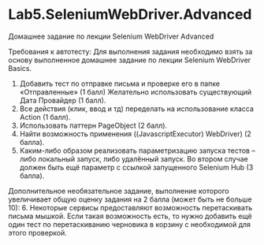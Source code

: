 # Lab5.SeleniumWebDriver.Advanced
Домашнее задание по лекции
Selenium WebDriver Advanced

Требования к автотесту:
Для выполнения задания необходимо взять за основу выполненное домашнее задание по лекции Selenium WebDriver Basics.
1. Добавить тест по отправке письма и проверке его в папке «Отправленные» (1 балл)
Желательно использовать существующий Дата Провайдер (1 балл).
2. Все действия (клик, ввод и тд) переделать на использование класса Action (1 балл).
3. Использовать паттерн PageObject (2 балл).
4. Найти возможность применения ((JavascriptExecutor) WebDriver) (2 балла).
5. Каким-либо образом реализовать параметризацию запуска тестов – либо локальный запуск, либо удалённый запуск. Во втором случае должен быть ещё параметр с ссылкой запущенного Selenium Hub (3 балла).
 
Дополнительное необязательное задание, выполнение которого увеличивает общую оценку задания на 2 балла (может быть не больше 10):
6. Некоторые сервисы предоставляют возможность перетаскивать письма мышкой.
Если такая возможность есть, то нужно добавить ещё один тест по перетаскиванию черновика в корзину с необходимой для этого проверкой.
